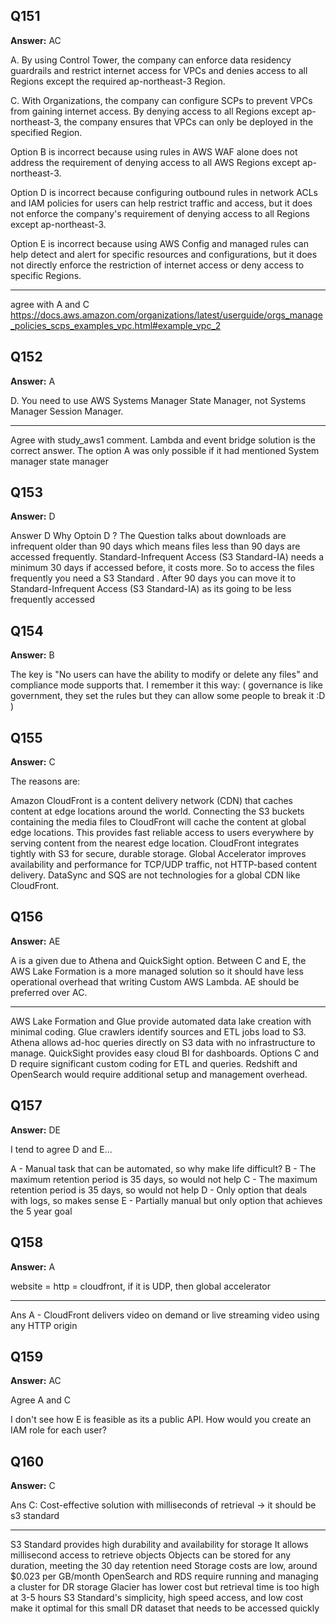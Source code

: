 ## Q151

**Answer:** AC

A. By using Control Tower, the company can enforce data residency guardrails and restrict internet access for VPCs and denies access to all Regions except the required ap-northeast-3 Region.

C. With Organizations, the company can configure SCPs to prevent VPCs from gaining internet access. By denying access to all Regions except ap-northeast-3, the company ensures that VPCs can only be deployed in the specified Region.

Option B is incorrect because using rules in AWS WAF alone does not address the requirement of denying access to all AWS Regions except ap-northeast-3.

Option D is incorrect because configuring outbound rules in network ACLs and IAM policies for users can help restrict traffic and access, but it does not enforce the company's requirement of denying access to all Regions except ap-northeast-3.

Option E is incorrect because using AWS Config and managed rules can help detect and alert for specific resources and configurations, but it does not directly enforce the restriction of internet access or deny access to specific Regions.

--------
agree with A and C
https://docs.aws.amazon.com/organizations/latest/userguide/orgs_manage_policies_scps_examples_vpc.html#example_vpc_2


## Q152

**Answer:** A

D.
You need to use AWS Systems Manager State Manager, not Systems Manager Session Manager.

------
Agree with study_aws1 comment.
Lambda and event bridge solution is the correct answer.
The option A was only possible if it had mentioned System manager state manager


## Q153

**Answer:** D

Answer D
Why Optoin D ?
The Question talks about downloads are infrequent older than 90 days which means files less than 90 days are accessed frequently. Standard-Infrequent Access (S3 Standard-IA) needs a minimum 30 days if accessed before, it costs more.
So to access the files frequently you need a S3 Standard . After 90 days you can move it to Standard-Infrequent Access (S3 Standard-IA) as its going to be less frequently accessed

## Q154

**Answer:** B

The key is "No users can have the ability to modify or delete any files" and compliance mode supports that.
I remember it this way: ( governance is like government, they set the rules but they can allow some people to break it :D )

## Q155

**Answer:** C

The reasons are:

Amazon CloudFront is a content delivery network (CDN) that caches content at edge locations around the world.
Connecting the S3 buckets containing the media files to CloudFront will cache the content at global edge locations.
This provides fast reliable access to users everywhere by serving content from the nearest edge location.
CloudFront integrates tightly with S3 for secure, durable storage.
Global Accelerator improves availability and performance for TCP/UDP traffic, not HTTP-based content delivery.
DataSync and SQS are not technologies for a global CDN like CloudFront.

## Q156

**Answer:** AE

A is a given due to Athena and QuickSight option.
Between C and E, the AWS Lake Formation is a more managed solution so it should have less operational overhead that writing Custom AWS Lambda.
AE should be preferred over AC.


------------
AWS Lake Formation and Glue provide automated data lake creation with minimal coding. Glue crawlers identify sources and ETL jobs load to S3.
Athena allows ad-hoc queries directly on S3 data with no infrastructure to manage.
QuickSight provides easy cloud BI for dashboards.
Options C and D require significant custom coding for ETL and queries.
Redshift and OpenSearch would require additional setup and management overhead.


## Q157

**Answer:** DE

I tend to agree D and E...

A - Manual task that can be automated, so why make life difficult?
B - The maximum retention period is 35 days, so would not help
C - The maximum retention period is 35 days, so would not help
D - Only option that deals with logs, so makes sense
E - Partially manual but only option that achieves the 5 year goal

## Q158

**Answer:** A

website = http = cloudfront, if it is UDP, then global accelerator

--------------
Ans A - CloudFront delivers video on demand or live streaming video using any HTTP origin

## Q159

**Answer:** AC

Agree A and C

I don't see how E is feasible as its a public API. How would you create an IAM role for each user?

## Q160

**Answer:** C

Ans C:
Cost-effective solution with milliseconds of retrieval -> it should be s3 standard

----
S3 Standard provides high durability and availability for storage
It allows millisecond access to retrieve objects
Objects can be stored for any duration, meeting the 30 day retention need
Storage costs are low, around $0.023 per GB/month
OpenSearch and RDS require running and managing a cluster for DR storage
Glacier has lower cost but retrieval time is too high at 3-5 hours
S3 Standard's simplicity, high speed access, and low cost make it optimal for this small DR dataset that needs to be accessed quickly


